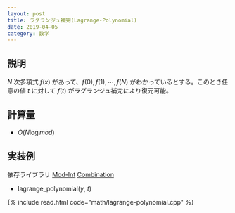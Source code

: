 ```yaml
---
layout: post
title: ラグランジュ補完(Lagrange-Polynomial)
date: 2019-04-05
category: 数学
---
```


## 説明
$N$ 次多項式 $f(x)$ があって、$f(0), f(1), \cdots, f(N)$ がわかっているとする。このとき任意の値 $t$ に対して $f(t)$ がラグランジュ補完により復元可能。

## 計算量
* $O(N \log mod)$

## 実装例
依存ライブラリ [Mod-Int](../math/mod-int.html)
[Combination](../math/combination.html)


* lagrange_polynomial($y$, $t$)

{% include read.html  code="math/lagrange-polynomial.cpp" %}
